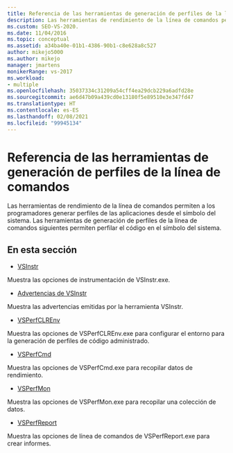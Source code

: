 ```yaml
---
title: Referencia de las herramientas de generación de perfiles de la línea de comandos | Microsoft Docs
description: Las herramientas de rendimiento de la línea de comandos permiten a los programadores generar perfiles de las aplicaciones desde el símbolo del sistema. Consulte la información general sobre las herramientas, con vínculos a los detalles correspondientes.
ms.custom: SEO-VS-2020.
ms.date: 11/04/2016
ms.topic: conceptual
ms.assetid: a34ba40e-01b1-4386-90b1-c8e628a8c527
author: mikejo5000
ms.author: mikejo
manager: jmartens
monikerRange: vs-2017
ms.workload:
- multiple
ms.openlocfilehash: 35037334c31209a54cff4ea29dcb229a6adfd28e
ms.sourcegitcommit: ae6d47b09a439cd0e13180f5e89510e3e347fd47
ms.translationtype: HT
ms.contentlocale: es-ES
ms.lasthandoff: 02/08/2021
ms.locfileid: "99945134"
---
```

# <a name="command-line-profiling-tools-reference"></a>Referencia de las herramientas de generación de perfiles de la línea de comandos
Las herramientas de rendimiento de la línea de comandos permiten a los programadores generar perfiles de las aplicaciones desde el símbolo del sistema. Las herramientas de generación de perfiles de la línea de comandos siguientes permiten perfilar el código en el símbolo del sistema.

## <a name="in-this-section"></a>En esta sección
- [VSInstr](../profiling/vsinstr.md)

 Muestra las opciones de instrumentación de VSInstr.exe.

- [Advertencias de VSInstr](../profiling/vsinstr-warnings.md)

 Muestra las advertencias emitidas por la herramienta VSInstr.

- [VSPerfCLREnv](../profiling/vsperfclrenv.md)

 Muestra las opciones de VSPerfCLREnv.exe para configurar el entorno para la generación de perfiles de código administrado.

- [VSPerfCmd](../profiling/vsperfcmd.md)

 Muestra las opciones de VSPerfCmd.exe para recopilar datos de rendimiento.

- [VSPerfMon](../profiling/vsperfmon.md)

 Muestra las opciones de VSPerfMon.exe para recopilar una colección de datos.

- [VSPerfReport](../profiling/vsperfreport.md)

 Muestra las opciones de línea de comandos de VSPerfReport.exe para crear informes.
